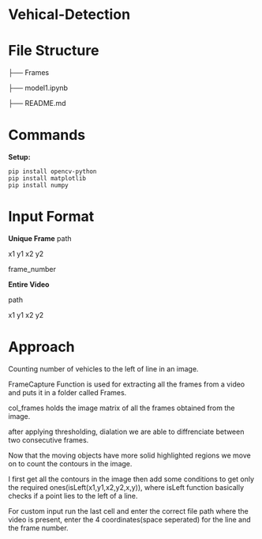 # Vehical-Detection


# File Structure
├── Frames 

├── model1.ipynb 

├── README.md 

# Commands

**Setup:**
```
pip install opencv-python
pip install matplotlib
pip install numpy
```
# Input Format

**Unique Frame**
path

x1 y1 x2 y2

frame_number

**Entire Video**

path

x1 y1 x2 y2

# Approach
Counting number of vehicles to the left of line in an image.



FrameCapture Function is used for extracting all the frames from a video and puts it in a folder called Frames.

col_frames holds the image matrix of all the frames obtained from the image.

after applying thresholding, dialation we are able to diffrenciate between two consecutive frames.

Now that the moving objects have more solid highlighted regions we move on to count the contours in the image.

I first get all the contours in the image then add some conditions to get only the required ones(isLeft(x1,y1,x2,y2,x,y)), where isLeft function basically checks if a point lies to the left of a line.

For custom input run the last cell and enter the correct file path where the video is present, enter the 4 coordinates(space seperated) for the line and the frame number.

